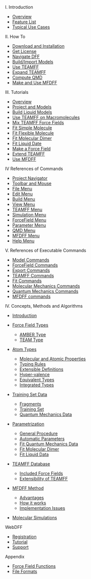I. Introduction
- [Overview](./index.md) 
- [Feature List](./features.md)
- [Typical Use Cases](./usecases.md)

II. How To
- [Download and Installation](./HowTo/Install.md)
- [Get License](./HowTo/License.md)
- [Navigate DFF](./HowTo/Navigate.md)
- [Build/Import Models](./HowTo/BuildModel.md)
- [Use TEAMFF](./HowTo/UseTEAMFF.md) 
- [Expand TEAMFF](./HowTo/ExpandTEAMFF.md)
- [Compute QMD](./HowTo/CompQMD.md)
- [Make and Use MFDFF](.HowTo/MFDFF.md)
 
III. Tutorials
- [Overview](./Tutorials/Overview.md)  
- [Project and Models](./Tutorials/Project/project.md)
- [Build Liquid Models](./Tutorials/Liquid/liquid.md)	
- [Use TEAMFF on Macromolecules](./Tutorials/Macromol/useTEAMFF.md)
- [Mix TEAMFF Force Fields](./Tutorials/Mixff/mixFF.md)	
- [Fit Simple Molecule](./Tutorials/FitRigid/fitKeton.md)
- [Fit Flexible Molecule](./Tutorials/FitFlexMol/fitAmnol.md)	
- [Fit Molecular Dimer](./Tutorials/FitDimer/ditDimer.md)	
- [Fit Liquid Date](./Tutorials/FitLiquid/fitLiquid.md)	
- [Make a Force Field](./Tutorials/MakeFF/makeFF.md)	
- [Extend TEAMFF](./Tutorials/ExtTEAM/extTEAMFF.md)	
- [Use MFDFF](./Tutorials/UseMFDFF/useMFDFF.md)	

IV References of Commands
  - [Project Navigator](./WinCommands/Project/ProjectNav.md)
  - [Toolbar and Mouse](./WinCommands/Toolbar/Toolbar.md)
  - [File Menu](./WinCommands/File/File.md)
  - [Edit Menu](./WinCommands/Edit/Edit.md)
  - [Build Menu](./WinCommands/Build/Build.md)
  - [View Menu](./WinCommands/View/View.md)
  - [TEAMFF Menu](./WinCommands/TEAMFF/TEAMFF.md)
  - [Simulation Menu](./WinCommands/Simulation/Simulation.md)
  - [ForceField Menu](./WinCommands/ForceField/Forcefield.md)
  - [Parameter Menu](./WinCommands/Parameter/Parameter.md)
  - [QMD Menu](./WinCommands/QMD/QMD.md)
  - [MFDFF Menu](./WinCommands/MFDFF/MFDFF.md)
  - [Help Menu](./WinCommands/Help/Help.md)

V. References of Executable Commands
  - [Model Commands](./ExeCommands/Model.md)
  - [ForceField Commands](./ExeCommands/ForceField.md)
  - [Export Commands](./ExeCommands/Export.md)
  - [TEAMFF Commands](./ExeCommands/REAMFF.md)
  - [Fit Commands](./ExeCommands/Fit.md)
  - [Molecular Mechanics Commands](./ExeCommands/MM.md)
  - [Quantum Mechanics Commands](./ExeCommands/QM.md)
  - [MFDFF commands](./ExeCommands/MFDFF.md)

IV. Concepts, Methods and Algorithms
  - [Introduction](./topics/introduction.md) 
  - [Force Field Types](./topics/forcefield-types.md)
    - [AMBER Type](./topics/forcefield-types.md#amber-force-field-type) 
    - [TEAM Type](./topics/forcefield-types.md#team-force-field-type) 
  - [Atom Types](./topics/atom-types.md)
    - [Molecular and Atomic Properties](./topics/atom-types-properties.md) 
    - [Typing Rules](./topics/atom-types-typingrules.md) 
    - [Extensible Definitions](./topics/atom-types-extensible.md)
    - [Hyper-valence](./topics/atom-types-hypervalence.md)
    - [Equivalent Types](./topics/atom-types-equivalence.md)
    - [Integrated Types](./topics/atom-types-integrated.md)
  - [Training Set Data](./topics/TrainingDatafragments.md)
    - [Fragments](./topics/fragments.md)
    - [Training Set](./topics/parametrization-trainingset.md)
    - [Quantum Mechanics Data ](./topics/parametrization-qmd.md)

  - [Parametrization](./topics/parametrization.md)
    - [General Procedure](./topics/parametrization-general.md)
    - [Automatic Parameters](./topics/parametrization-autoPar.md)
    - [Fit Quantum Mechanics Data ](./topics/parametrization-fitqmd.md)
    - [Fit Molecular Dimer](./topics/parametrization-fitdimer.md)
    - [Fit Liquid Data](./topics/parametrization-fitliquid.md)

  - [TEAMFF Database](./topics/teamff-database.md)
    - [Included Force Fields](./topics/teamff-forcefields.md)
    - [Extensibility of TEAMFF](./topics/teamff-extensibility.md)

  - [MFDFF Method](./topics/MFDFF.md)
    - [Advantages](./topics/mfdff-advantages.md)
    - [How it works](./topics/mfdff-how.md)
    - [Implementation Issues](./topics/mfdff-issues.md)
  
  - [Molecular Simulations](./topics/molecular-simulations.md)
  
WebDFF
  - [Registration](./online/registration.md)
  - [Tutorial](./online/tutorial.md)
  - [Support](./online/support.md)

Appendix
  - [Force Field Functions](./appendix/functions.md)
  - [File Formats](./exe-commands/firl-formats.md)
